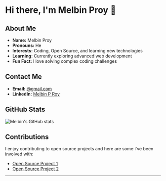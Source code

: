 # Hi there, I'm Melbin Proy 👋

## About Me

- **Name:** Melbin Proy
- **Pronouns:** He
- **Interests:** Coding, Open Source, and learning new technologies
- **Learning:** Currently exploring advanced web development
- **Fun Fact:** I love solving complex coding challenges

## Contact Me

- **Email:** [@gmail.com](mailto:melbinproy76@gmail.com)
- **LinkedIn:** [Melbin P Roy](https://www.linkedin.com/in/melbin-proy)

## GitHub Stats

![Melbin's GitHub stats](https://github-readme-stats.vercel.app/api?username=melbinproy2003&show_icons=true&theme=radical)

## Contributions

I enjoy contributing to open source projects and here are some I’ve been involved with:
- [Open Source Project 1](https://github.com/opensource/project1)
- [Open Source Project 2](https://github.com/opensource/project2)

---

